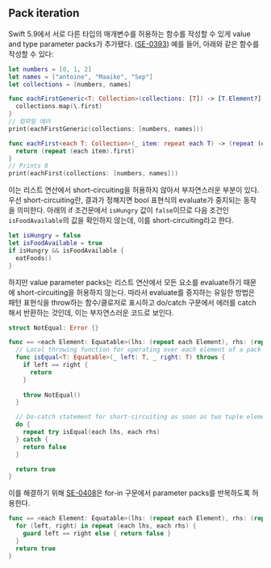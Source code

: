 ## Pack iteration

Swift 5.9에서 서로 다른 타입의 매개변수를 허용하는 함수를 작성할 수 있게 value and type parameter packs가 추가됐다. ([SE-0393](../swift5.9/value-and-type-parameter-packs.md)) 예를 들어, 아래와 같은 함수를 작성할 수 있다:

```swift
let numbers = [0, 1, 2]
let names = ["antoine", "Maaike", "Sep"]
let collections = [numbers, names]

func eachFirstGeneric<T: Collection>(collections: [T]) -> [T.Element?] {
  collections.map(\.first)
}
// 컴파일 에러
print(eachFirstGeneric(collections: [numbers, names]))

func eachFirst<each T: Collection>(_ item: repeat each T) -> (repeat (each T).Element?) {
  return (repeat (each item).first)
}
// Prints 0
print(eachFirst(collections: [numbers, names]))
```

이는 리스트 연산에서 short-circuiting을 허용하지 않아서 부자연스러운 부분이 있다. 우선 short-circuiting란, 결과가 정해지면 bool 표현식의 evaluate가 중지되는 동작을 의미한다. 아래의 if 조건문에서 `isHungry` 값이 `false`이므로 다음 조건인 `isFoodAvailable`의 값을 확인하지 않는데, 이를 short-circuiting라고 한다.

```swift
let isHungry = false
let isFoodAvailable = true
if isHungry && isFoodAvailable {
  eatFoods()
}
```

하지만 value parameter packs는 리스트 연산에서 모든 요소를 evaluate하기 때문에 short-circuiting을 허용하지 않는다. 따라서 evaluate를 중지하는 유일한 방법은 패턴 표현식을 throw하는 함수/클로저로 표시하고 do/catch 구문에서 에러를 catch해서 반환하는 것인데, 이는 부자연스러운 코드로 보인다.

```swift
struct NotEqual: Error {}

func == <each Element: Equatable>(lhs: (repeat each Element), rhs: (repeat each Element)) -> Bool {
  // Local throwing function for operating over each element of a pack expansion.
  func isEqual<T: Equatable>(_ left: T, _ right: T) throws {
    if left == right {
      return
    }
    
    throw NotEqual()
  }

  // Do-catch statement for short-circuiting as soon as two tuple elements are not equal.
  do {
    repeat try isEqual(each lhs, each rhs)
  } catch {
    return false
  }

  return true
}
```

이를 해결하기 위해 [SE-0408](https://github.com/swiftlang/swift-evolution/blob/main/proposals/0408-pack-iteration.md)은 for-in 구문에서 parameter packs를 반복하도록 허용한다.

```swift
func == <each Element: Equatable>(lhs: (repeat each Element), rhs: (repeat each Element)) -> Bool {
  for (left, right) in repeat (each lhs, each rhs) {
    guard left == right else { return false }
  }
  return true
}
```